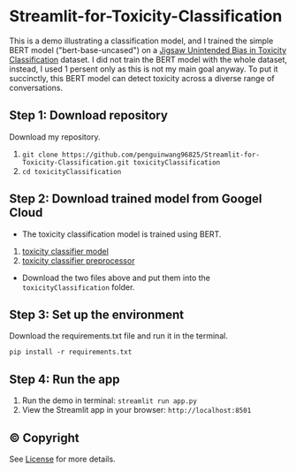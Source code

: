 # Streamlit-for-Toxicity-Classification
This is a demo illustrating a classification model, and I trained the simple BERT model ("bert-base-uncased") on a [Jigsaw Unintended Bias in Toxicity Classification](https://www.kaggle.com/c/jigsaw-unintended-bias-in-toxicity-classification) dataset. I did not train the BERT model with the whole dataset, instead, I used 1 persent only as this is not my main goal anyway. To put it succinctly, this BERT model can detect toxicity across a diverse range of conversations.

## Step 1: Download repository
Download my repository.

1. `git clone https://github.com/penguinwang96825/Streamlit-for-Toxicity-Classification.git toxicityClassification`
2. `cd toxicityClassification`

## Step 2: Download trained model from Googel Cloud
- The toxicity classification model is trained using BERT.
1. [toxicity classifier model](https://drive.google.com/open?id=1plGGEs7__FnEfKTcdJm_1eitv5QiSUEg)
2. [toxicity classifier preprocessor](https://drive.google.com/open?id=12M-1dbC_C4iZhyvZ1X_NlGDG0GqOSnhe)

- Download the two files above and put them into the `toxicityClassification` folder.

## Step 3: Set up the environment
Download the requirements.txt file and run it in the terminal.

`pip install -r requirements.txt`

## Step 4: Run the app
1. Run the demo in terminal: `streamlit run app.py`
2. View the Streamlit app in your browser: `http://localhost:8501`

## © Copyright
See [License](https://github.com/penguinwang96825/Streamlit-for-Toxicity-Classification/blob/master/LICENSE) for more details.
